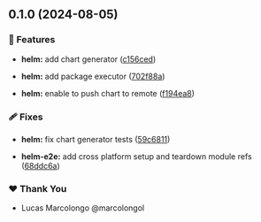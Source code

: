 ## 0.1.0 (2024-08-05)


### 🚀 Features

- **helm:** add chart generator ([c156ced](https://github.com/marcolongol/nx-extensions/commit/c156ced))

- **helm:** add package executor ([702f88a](https://github.com/marcolongol/nx-extensions/commit/702f88a))

- **helm:** enable to push chart to remote ([f194ea8](https://github.com/marcolongol/nx-extensions/commit/f194ea8))


### 🩹 Fixes

- **helm:** fix chart generator tests ([59c6811](https://github.com/marcolongol/nx-extensions/commit/59c6811))

- **helm-e2e:** add cross platform setup and teardown module refs ([68ddc6a](https://github.com/marcolongol/nx-extensions/commit/68ddc6a))


### ❤️  Thank You

- Lucas Marcolongo @marcolongol